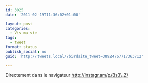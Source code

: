 ```yaml
---
id: 3025
date: '2011-02-19T11:36:02+01:00'

layout: post
categories:
  - Vis ma vie
tags:
  - tweet
format: status
publish_social: no
guid: 'http://tweets.local/?birdsite_tweet=38924767717363712'

---
```


Directement dans le navigateur http://instagr.am/p/Bs3\_Z/